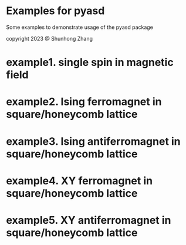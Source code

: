 # Examples for pyasd
Some examples to demonstrate usage of the pyasd package

copyright 2023 @ Shunhong Zhang

# example1. single spin in magnetic field

# example2. Ising ferromagnet in square/honeycomb lattice

# example3. Ising antiferromagnet in square/honeycomb lattice

# example4. XY ferromagnet in square/honeycomb lattice

# example5. XY antiferromagnet in square/honeycomb lattice

